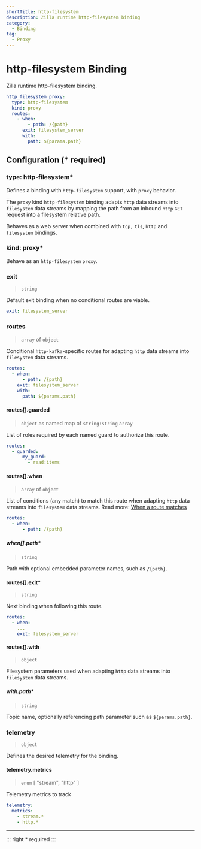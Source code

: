 ```yaml
---
shortTitle: http-filesystem
description: Zilla runtime http-filesystem binding
category:
  - Binding
tag:
  - Proxy
---
```


# http-filesystem Binding

Zilla runtime http-filesystem binding.

```yaml {2}
http_filesystem_proxy:
  type: http-filesystem
  kind: proxy
  routes:
    - when:
        - path: /{path}
      exit: filesystem_server
      with:
        path: ${params.path}
```

## Configuration (\* required)

### type: http-filesystem\*

Defines a binding with `http-filesystem` support, with `proxy` behavior.

The `proxy` kind `http-filesystem` binding adapts `http` data streams into `filesystem` data streams by mapping the path from an inbound `http` `GET` request into a filesystem relative path.

Behaves as a web server when combined with `tcp,` `tls`, `http` and `filesystem` bindings.

### kind: proxy\*

Behave as an `http-filesystem` `proxy`.

### exit

> `string`

Default exit binding when no conditional routes are viable.

```yaml
exit: filesystem_server
```

### routes

> `array` of `object`

Conditional `http-kafka`-specific routes for adapting `http` data streams into `filesystem` data streams.

```yaml
routes:
  - when:
      - path: /{path}
    exit: filesystem_server
    with:
      path: ${params.path}
```

#### routes[].guarded

> `object` as named map of `string:string` `array`

List of roles required by each named guard to authorize this route.

```yaml
routes:
  - guarded:
      my_guard:
        - read:items
```

#### routes[].when

> `array` of `object`

List of conditions (any match) to match this route when adapting `http` data streams into `filesystem` data streams.
Read more: [When a route matches](../../../concepts/bindings.md#when-a-route-matches)

```yaml
routes:
  - when:
      - path: /{path}
```

##### when[].path\*

> `string`

Path with optional embedded parameter names, such as `/{path}`.

#### routes[].exit\*

> `string`

Next binding when following this route.

```yaml
routes:
  - when:
    ...
    exit: filesystem_server
```

#### routes[].with

> `object`

Filesystem parameters used when adapting `http` data streams into `filesystem` data streams.

##### with.path\*

> `string`

Topic name, optionally referencing path parameter such as `${params.path}`.

### telemetry

> `object`

Defines the desired telemetry for the binding.

#### telemetry.metrics

> `enum` [ "stream", "http" ]

Telemetry metrics to track

```yaml
telemetry:
  metrics:
    - stream.*
    - http.*
```

---

::: right
\* required
:::
